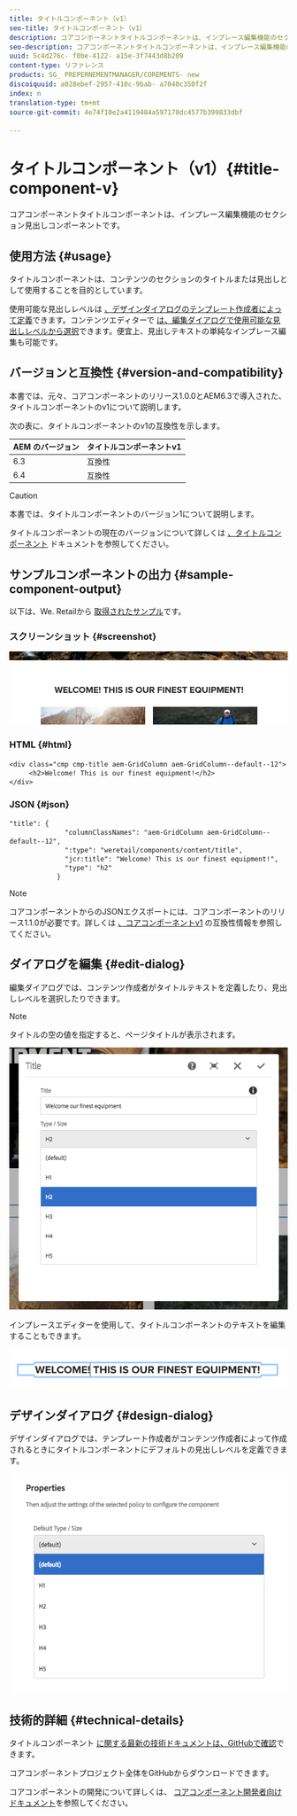 ```yaml
---
title: タイトルコンポーネント（v1）
seo-title: タイトルコンポーネント（v1）
description: コアコンポーネントタイトルコンポーネントは、インプレース編集機能のセクション見出しコンポーネントです。
seo-description: コアコンポーネントタイトルコンポーネントは、インプレース編集機能のセクション見出しコンポーネントです。
uuid: 5c4d276c- f0be-4122- a15e-3f7443d8b209
content-type: リファレンス
products: SG_ PREPERNEMENTMANAGER/COREMENTS- new
discoiquuid: a028ebef-2957-410c-9bab- a7040c350f2f
index: n
translation-type: tm+mt
source-git-commit: 4e74f10e2a4119484a597178dc4577b399833dbf

---
```



# タイトルコンポーネント（v1）{#title-component-v}

コアコンポーネントタイトルコンポーネントは、インプレース編集機能のセクション見出しコンポーネントです。

## 使用方法 {#usage}

タイトルコンポーネントは、コンテンツのセクションのタイトルまたは見出しとして使用することを目的としています。

使用可能な見出しレベルは [、デザインダイアログのテンプレート作成者によって定義](title-v1.md#main-pars_title_1995166862)できます。コンテンツエディターで [は、編集ダイアログで使用可能な見出しレベルから選択](title-v1.md#main-pars_title)できます。便宜上、見出しテキストの単純なインプレース編集も可能です。

## バージョンと互換性 {#version-and-compatibility}

本書では、元々、コアコンポーネントのリリース1.0.0とAEM6.3で導入された、タイトルコンポーネントのv1について説明します。

次の表に、タイトルコンポーネントのv1の互換性を示します。

| AEM のバージョン | タイトルコンポーネントv1 |
|--- |--- |
| 6.3 | 互換性 |
| 6.4 | 互換性 |

>[!CAUTION]
>
>本書では、タイトルコンポーネントのバージョン1について説明します。
>
>タイトルコンポーネントの現在のバージョンについて詳しくは [、タイトルコンポーネント](title.md) ドキュメントを参照してください。

## サンプルコンポーネントの出力 {#sample-component-output}

以下は、We. Retailから [取得されたサンプル](https://helpx.adobe.com/experience-manager/6-4/sites/developing/using/we-retail.html)です。

### スクリーンショット {#screenshot}

![](assets/chlimage_1-36.png)

### HTML {#html}

```
<div class="cmp cmp-title aem-GridColumn aem-GridColumn--default--12">
     <h2>Welcome! This is our finest equipment!</h2>
</div>
```

### JSON {#json}

```
"title": {
              "columnClassNames": "aem-GridColumn aem-GridColumn--default--12",
              ":type": "weretail/components/content/title",
              "jcr:title": "Welcome! This is our finest equipment!",
              "type": "h2"
            }
```

>[!NOTE]
>
>コアコンポーネントからのJSONエクスポートには、コアコンポーネントのリリース1.1.0が必要です。詳しくは [、コアコンポーネントv1](versions.md#main-pars_title_236368006) の互換性情報を参照してください。

## ダイアログを編集 {#edit-dialog}

編集ダイアログでは、コンテンツ作成者がタイトルテキストを定義したり、見出しレベルを選択したりできます。

>[!NOTE]
>
>タイトルの空の値を指定すると、ページタイトルが表示されます。

![](assets/chlimage_1-91.png)

インプレースエディターを使用して、タイトルコンポーネントのテキストを編集することもできます。

![](assets/chlimage_1-37.png)

## デザインダイアログ {#design-dialog}

デザインダイアログでは、テンプレート作成者がコンテンツ作成者によって作成されるときにタイトルコンポーネントにデフォルトの見出しレベルを定義できます。

![](assets/chlimage_1-92.png)

## 技術的詳細 {#technical-details}

タイトルコンポーネント [に関する最新の技術ドキュメントは、GitHubで確認](https://github.com/adobe/aem-core-wcm-components/tree/master/content/src/content/jcr_root/apps/core/wcm/components/title/v1/title)できます。

コアコンポーネントプロジェクト全体をGitHubからダウンロードできます。

コアコンポーネントの開発について詳しくは、 [コアコンポーネント開発者向けドキュメント](developing.md)を参照してください。
